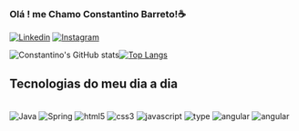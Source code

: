 ### Olá ! me Chamo Constantino Barreto!☕

[![Linkedin](https://img.shields.io/badge/LinkedIn-0077B5?style=for-the-badge&logo=linkedin&logoColor=white)](https://www.linkedin.com/in/constantino-barreto-rr/)
[![Instagram](https://img.shields.io/badge/Instagram-E4405F?style=for-the-badge&logo=instagram&logoColor=white)](https://www.linkedin.com/in/constantino-barreto-rr/)

![Constantino's GitHub stats](https://github-readme-stats.vercel.app/api?username=Constantinoi&show_icons=true&theme=dark)[![Top Langs](https://github-readme-stats.vercel.app/api/top-langs/?username=Constantinoi&layout=compact&theme=dark)](https://github.com/anuraghazra/github-readme-stats)

## Tecnologias do meu dia a dia

<div style="display: inline_block"><br/>
  <img align="center" alt="Java" src="https://img.shields.io/badge/Java-ED8B00?style=for-the-badge&logo=java&logoColor=white"/>
  <img align="center" alt="Spring" src="https://img.shields.io/badge/Spring-6DB33F?style=for-the-badge&logo=spring&logoColor=white"/>
  <img align="center" alt="html5" src="https://img.shields.io/badge/HTML5-E34F26?style=for-the-badge&logo=html5&logoColor=white"/>
  <img align="center" alt="css3"  src="https://img.shields.io/badge/CSS3-1572B6?style=for-the-badge&logo=css3&logoColor=white"/>
  <img align="center" alt="javascript" src="https://img.shields.io/badge/JavaScript-323330?style=for-the-badge&logo=javascript&logoColor=F7DF1E"/>
  <img align="center" alt="type" src="https://img.shields.io/badge/TypeScript-007ACC?style=for-the-badge&logo=typescript&logoColor=white"/>
  <img align="center" alt="angular" src="https://img.shields.io/badge/Angular-DD0031?style=for-the-badge&logo=angular&logoColor=white"/>
  <img align="center" alt="angular" src="https://img.shields.io/badge/PostgreSQL-316192?style=for-the-badge&logo=postgresql&logoColor=white"/>
  
 </div>
 
